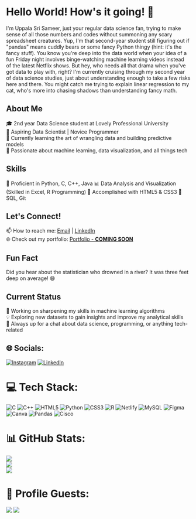 # Hello World! How's it going! 👋

I'm Uppala Sri Sameer, just your regular data science fan, trying to make sense of all those numbers and codes without summoning any scary spreadsheet creatures. Yup, I'm that second-year student still figuring out if "pandas" means cuddly bears or some fancy Python thingy (hint: it's the fancy stuff).
You know you're deep into the data world when your idea of a fun Friday night involves binge-watching machine learning videos instead of the latest Netflix shows. But hey, who needs all that drama when you've got data to play with, right?
I'm currently cruising through my second year of data science studies, just about understanding enough to take a few risks here and there. You might catch me trying to explain linear regression to my cat, who's more into chasing shadows than understanding fancy math. 

## About Me
🎓 2nd year Data Science student at Lovely Professional University  
🧠 Aspiring Data Scientist | Novice Programmer  
🌱 Currently learning the art of wrangling data and building predictive models  
🤖 Passionate about machine learning, data visualization, and all things tech  

## Skills
🐍 Proficient in Python, C, C++, Java
📊 Data Analysis and Visualization (Skilled in Excel, R Programming)
🤖 Accomplished with HTML5 & CSS3
🔧 SQL, Git   

## Let's Connect!
📫 How to reach me: [Email](mailto:uppalasameer5@gmail.com) | [LinkedIn](https://www.linkedin.com/in/uppala-sri-sameer/)  
🌐 Check out my portfolio: [Portfolio - **COMING SOON**]()  

## Fun Fact
Did you hear about the statistician who drowned in a river? It was three feet deep on average! 😄  

## Current Status
🚀 Working on sharpening my skills in machine learning algorithms  
💡 Exploring new datasets to gain insights and improve my analytical skills  
💬 Always up for a chat about data science, programming, or anything tech-related  

## 🌐 Socials:
[![Instagram](https://img.shields.io/badge/Instagram-%23E4405F.svg?logo=Instagram&logoColor=white)](https://instagram.com/srisameer_05) [![LinkedIn](https://img.shields.io/badge/LinkedIn-%230077B5.svg?logo=linkedin&logoColor=white)](https://linkedin.com/in/uppala-sri-sameer) 

# 💻 Tech Stack:
![C](https://img.shields.io/badge/c-%2300599C.svg?style=for-the-badge&logo=c&logoColor=white) ![C++](https://img.shields.io/badge/c++-%2300599C.svg?style=for-the-badge&logo=c%2B%2B&logoColor=white) ![HTML5](https://img.shields.io/badge/html5-%23E34F26.svg?style=for-the-badge&logo=html5&logoColor=white) ![Python](https://img.shields.io/badge/python-3670A0?style=for-the-badge&logo=python&logoColor=ffdd54) ![CSS3](https://img.shields.io/badge/css3-%231572B6.svg?style=for-the-badge&logo=css3&logoColor=white) ![R](https://img.shields.io/badge/r-%23276DC3.svg?style=for-the-badge&logo=r&logoColor=white) ![Netlify](https://img.shields.io/badge/netlify-%23000000.svg?style=for-the-badge&logo=netlify&logoColor=#00C7B7) ![MySQL](https://img.shields.io/badge/mysql-%2300000f.svg?style=for-the-badge&logo=mysql&logoColor=white) ![Figma](https://img.shields.io/badge/figma-%23F24E1E.svg?style=for-the-badge&logo=figma&logoColor=white) ![Canva](https://img.shields.io/badge/Canva-%2300C4CC.svg?style=for-the-badge&logo=Canva&logoColor=white) ![Pandas](https://img.shields.io/badge/pandas-%23150458.svg?style=for-the-badge&logo=pandas&logoColor=white) ![Cisco](https://img.shields.io/badge/cisco-%23049fd9.svg?style=for-the-badge&logo=cisco&logoColor=black)
# 📊 GitHub Stats:
![](https://github-readme-stats.vercel.app/api?username=UppalaSriSameer&theme=great-gatsby&hide_border=false&include_all_commits=true&count_private=true)<br/>
![](https://github-readme-streak-stats.herokuapp.com/?user=UppalaSriSameer&theme=great-gatsby&hide_border=false)<br/>
![](https://github-readme-stats.vercel.app/api/top-langs/?username=UppalaSriSameer&theme=great-gatsby&hide_border=false&include_all_commits=true&count_private=true&layout=compact)

# 👀 Profile Guests:
[![](https://visitcount.itsvg.in/api?id=UppalaSriSameer&icon=5&color=12)](https://visitcount.itsvg.in)
[![](https://visitcount.itsvg.in/api?id=OnkarMudegol&icon=5&color=12)](https://visitcount.itsvg.in)

